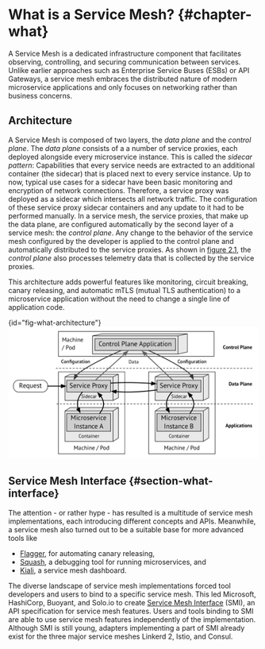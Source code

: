 # What is a Service Mesh? {#chapter-what}

A Service Mesh is a dedicated infrastructure component that facilitates observing, controlling, and securing communication between services. Unlike earlier approaches such as Enterprise Service Buses (ESBs) or API Gateways, a service mesh embraces the distributed nature of modern microservice applications and only focuses on networking rather than business concerns. 

## Architecture

A Service Mesh is composed of two layers, the *data plane* and the *control plane*. The *data plane* consists of a a number of service proxies, each deployed alongside every microservice instance. This is called the *sidecar pattern*: Capabilities that every service needs are extracted to an additional container (the sidecar) that is placed next to every service instance. Up to now, typical use cases for a sidecar have been basic monitoring and encryption of network connections. Therefore, a service proxy was deployed as a sidecar which intersects all network traffic. The configuration of these service proxy sidecar containers and any update to it had to be performed manually. In a service mesh, the service proxies, that make up the data plane, are configured automatically by the second layer of a service mesh: the *control plane*. Any change to the behavior of the service mesh configured by the developer is applied to the control plane and automatically distributed to the service proxies. As shown in [figure 2.1](#fig-what-architecture), the *control plane* also processes telemetry data that is collected by the service proxies.

This architecture adds powerful features like monitoring, circuit breaking, canary releasing, and automatic mTLS (mutual TLS authentication) to a microservice application without the need to change a single line of application code.

{id="fig-what-architecture"}
![Figure 2.1 - Service Mesh Architecture](images/service_mesh_architecture.png)


## Service Mesh Interface {#section-what-interface}

The attention - or rather hype - has resulted is a multitude of service mesh implementations, each introducing different concepts and APIs. Meanwhile, a service mesh also turned out to be a suitable base for more advanced tools like

- [Flagger](https://flagger.app), for automating canary releasing, 
- [Squash](https://squash.solo.io), a debugging tool for running microservices, and
- [Kiali](https://www.kiali.io), a service mesh dashboard.

The diverse landscape of service mesh implementations forced tool developers and users to bind to a specific service mesh. This led Microsoft, HashiCorp, Buoyant, and Solo.io to create [Service Mesh Interface](https://smi-spec.io) (SMI), an API specification for service mesh features. Users and tools binding to SMI are able to use service mesh features independently of the implementation. Although SMI is still young, adapters implementing a part of SMI already exist for the three major service meshes Linkerd 2, Istio, and Consul.

